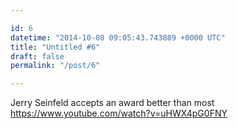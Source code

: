 ```yaml
---

id: 6
datetime: "2014-10-08 09:05:43.743889 +0000 UTC"
title: "Untitled #6"
draft: false
permalink: "/post/6"

---
```


Jerry Seinfeld accepts an award better than most https://www.youtube.com/watch?v=uHWX4pG0FNY
